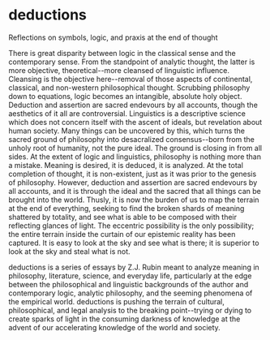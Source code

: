 # deductions
Reflections on symbols, logic, and praxis at the end of thought

There is great disparity between logic in the classical sense and the contemporary sense. From the standpoint of analytic thought, the latter is more objective, theoretical--more cleansed of linguistic influence. Cleansing is the objective here--removal of those aspects of continental, classical, and non-western philosophical thought. Scrubbing philosophy down to equations, logic becomes an intangible, absolute holy object. 
Deduction and assertion are sacred endevours by all accounts, though the aesthetics of it all are controversial. Linguistics is a descriptive science which does not concern itself with the ascent of ideals, but revelation about human society. Many things can be uncovered by this, which turns the sacred ground of philosophy into desacralized consensus--born from the unholy root of humanity, not the pure ideal. The ground is closing in from all sides. At the extent of logic and linguistics, philosophy is nothing more than a mistake. 
Meaning is desired, it is deduced, it is analyzed. At the total completion of thought, it is non-existent, just as it was prior to the genesis of philosophy. However, deduction and assertion are sacred endevours by all accounts, and it is through the ideal and the sacred that all things can be brought into the world. Thusly, it is now the burden of us to map the terrain at the end of everything, seeking to find the broken shards of meaning shattered by totality, and see what is able to be composed with their reflecting glances of light. The eccentric possibility is the only possibility; the entire terrain inside the curtain of our epistemic reality has been captured. It is easy to look at the sky and see what is there; it is superior to look at the sky and steal what is not. 

deductions is a series of essays by Z.J. Rubin meant to analyze meaning in philosophy, literature, science, and everyday life, particularly at the edge between the philosophical and linguistic backgrounds of the author and contemporary logic, analytic philosophy, and the seeming phenomena of the empirical world. deductions is pushing the terrain of cultural, philosophical, and legal analysis to the breaking point--trying or dying to create sparks of light in the consuming darkness of knowledge at the advent of our accelerating knowledge of the world and society. 
